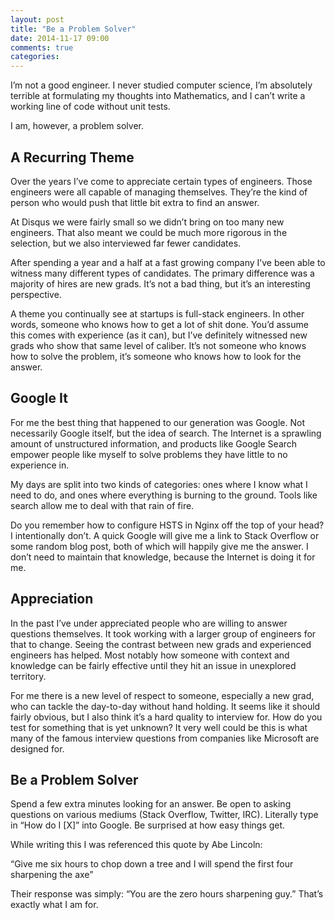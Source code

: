 ```yaml
---
layout: post
title: "Be a Problem Solver"
date: 2014-11-17 09:00
comments: true
categories:
---
```


I’m not a good engineer. I never studied computer science, I’m absolutely terrible at formulating my thoughts into Mathematics, and I can’t write a working line of code without unit tests.

I am, however, a problem solver.

## A Recurring Theme

Over the years I’ve come to appreciate certain types of engineers. Those engineers were all capable of managing themselves. They’re the kind of person who would push that little bit extra to find an answer.

At Disqus we were fairly small so we didn’t bring on too many new engineers. That also meant we could be much more rigorous in the selection, but we also interviewed far fewer candidates.

After spending a year and a half at a fast growing company I’ve been able to witness many different types of candidates. The primary difference was a majority of hires are new grads. It’s not a bad thing, but it’s an interesting perspective.

A theme you continually see at startups is full-stack engineers. In other words, someone who knows how to get a lot of shit done. You’d assume this comes with experience (as it can), but I’ve definitely witnessed new grads who show that same level of caliber. It’s not someone who knows how to solve the problem, it’s someone who knows how to look for the answer.

## Google It

For me the best thing that happened to our generation was Google. Not necessarily Google itself, but the idea of search. The Internet is a sprawling amount of unstructured information, and products like Google Search empower people like myself to solve problems they have little to no experience in.

My days are split into two kinds of categories: ones where I know what I need to do, and ones where everything is burning to the ground. Tools like search allow me to deal with that rain of fire.

Do you remember how to configure HSTS in Nginx off the top of your head? I intentionally don’t. A quick Google will give me a link to Stack Overflow or some random blog post, both of which will happily give me the answer. I don’t need to maintain that knowledge, because the Internet is doing it for me.

## Appreciation

In the past I’ve under appreciated people who are willing to answer questions themselves. It took working with a larger group of engineers for that to change. Seeing the contrast between new grads and experienced engineers has helped. Most notably how someone with context and knowledge can be fairly effective until they hit an issue in unexplored territory.

For me there is a new level of respect to someone, especially a new grad, who can tackle the day-to-day without hand holding. It seems like it should fairly obvious, but I also think it’s a hard quality to interview for. How do you test for something that is yet unknown? It very well could be this is what many of the famous interview questions from companies like Microsoft are designed for.

## Be a Problem Solver

Spend a few extra minutes looking for an answer. Be open to asking questions on various mediums (Stack Overflow, Twitter, IRC). Literally type in “How do I [X]” into Google. Be surprised at how easy things get.

While writing this I was referenced this quote by Abe Lincoln:

“Give me six hours to chop down a tree and I will spend the first four sharpening the axe”

Their response was simply: “You are the zero hours sharpening guy.” That’s exactly what I am for.

